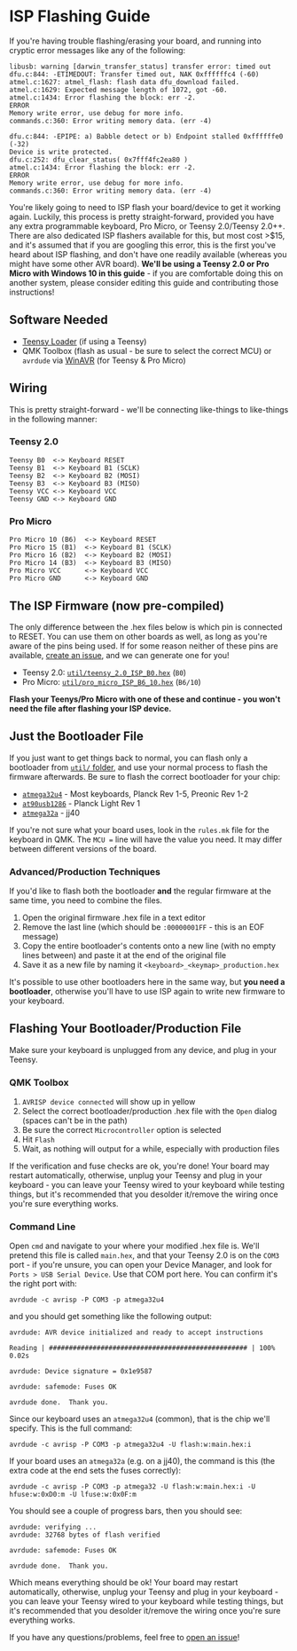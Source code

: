 # ISP Flashing Guide

If you're having trouble flashing/erasing your board, and running into cryptic error messages like any of the following:

```text
libusb: warning [darwin_transfer_status] transfer error: timed out
dfu.c:844: -ETIMEDOUT: Transfer timed out, NAK 0xffffffc4 (-60)
atmel.c:1627: atmel_flash: flash data dfu_download failed.
atmel.c:1629: Expected message length of 1072, got -60.
atmel.c:1434: Error flashing the block: err -2.
ERROR
Memory write error, use debug for more info.
commands.c:360: Error writing memory data. (err -4)

dfu.c:844: -EPIPE: a) Babble detect or b) Endpoint stalled 0xffffffe0 (-32)
Device is write protected.
dfu.c:252: dfu_clear_status( 0x7fff4fc2ea80 )
atmel.c:1434: Error flashing the block: err -2.
ERROR
Memory write error, use debug for more info.
commands.c:360: Error writing memory data. (err -4)
```

You're likely going to need to ISP flash your board/device to get it working again. Luckily, this process is pretty straight-forward, provided you have any extra programmable keyboard, Pro Micro, or Teensy 2.0/Teensy 2.0++. There are also dedicated ISP flashers available for this, but most cost &gt;$15, and it's assumed that if you are googling this error, this is the first you've heard about ISP flashing, and don't have one readily available \(whereas you might have some other AVR board\). **We'll be using a Teensy 2.0 or Pro Micro with Windows 10 in this guide** - if you are comfortable doing this on another system, please consider editing this guide and contributing those instructions!

## Software Needed

* [Teensy Loader](https://www.pjrc.com/teensy/loader.html) \(if using a Teensy\)
* QMK Toolbox \(flash as usual - be sure to select the correct MCU\) or `avrdude` via [WinAVR](http://www.ladyada.net/learn/avr/setup-win.html) \(for Teensy & Pro Micro\)

## Wiring

This is pretty straight-forward - we'll be connecting like-things to like-things in the following manner:

### Teensy 2.0

```text
Teensy B0  <-> Keyboard RESET
Teensy B1  <-> Keyboard B1 (SCLK)
Teensy B2  <-> Keyboard B2 (MOSI)
Teensy B3  <-> Keyboard B3 (MISO)
Teensy VCC <-> Keyboard VCC
Teensy GND <-> Keyboard GND
```

### Pro Micro

```text
Pro Micro 10 (B6)  <-> Keyboard RESET
Pro Micro 15 (B1)  <-> Keyboard B1 (SCLK)
Pro Micro 16 (B2)  <-> Keyboard B2 (MOSI)
Pro Micro 14 (B3)  <-> Keyboard B3 (MISO)
Pro Micro VCC      <-> Keyboard VCC
Pro Micro GND      <-> Keyboard GND
```

## The ISP Firmware \(now pre-compiled\)

The only difference between the .hex files below is which pin is connected to RESET. You can use them on other boards as well, as long as you're aware of the pins being used. If for some reason neither of these pins are available, [create an issue](https://github.com/qmk/qmk_firmware/issues/new), and we can generate one for you!

* Teensy 2.0: [`util/teensy_2.0_ISP_B0.hex`](https://github.com/qmk/qmk_firmware/blob/master/util/teensy_2.0_ISP_B0.hex) \(`B0`\)
* Pro Micro: [`util/pro_micro_ISP_B6_10.hex`](https://github.com/qmk/qmk_firmware/blob/master/util/pro_micro_ISP_B6_10.hex) \(`B6/10`\)

**Flash your Teenys/Pro Micro with one of these and continue - you won't need the file after flashing your ISP device.**

## Just the Bootloader File

If you just want to get things back to normal, you can flash only a bootloader from [`util/` folder](https://github.com/qmk/qmk_firmware/tree/master/util), and use your normal process to flash the firmware afterwards. Be sure to flash the correct bootloader for your chip:

* [`atmega32u4`](https://github.com/qmk/qmk_firmware/blob/master/util/bootloader_atmega32u4_1_0_0.hex) - Most keyboards, Planck Rev 1-5, Preonic Rev 1-2
* [`at90usb1286`](https://github.com/qmk/qmk_firmware/blob/master/util/bootloader_at90usb128x_1_0_1.hex) - Planck Light Rev 1
* [`atmega32a`](https://github.com/qmk/qmk_firmware/blob/master/util/bootloader_atmega32a_1_0_0.hex) - jj40

If you're not sure what your board uses, look in the `rules.mk` file for the keyboard in QMK. The `MCU =` line will have the value you need. It may differ between different versions of the board.

### Advanced/Production Techniques

If you'd like to flash both the bootloader **and** the regular firmware at the same time, you need to combine the files.

1. Open the original firmware .hex file in a text editor
2. Remove the last line \(which should be `:00000001FF` - this is an EOF message\)
3. Copy the entire bootloader's contents onto a new line \(with no empty lines between\) and paste it at the end of the original file
4. Save it as a new file by naming it `<keyboard>_<keymap>_production.hex`

It's possible to use other bootloaders here in the same way, but **you need a bootloader**, otherwise you'll have to use ISP again to write new firmware to your keyboard.

## Flashing Your Bootloader/Production File

Make sure your keyboard is unplugged from any device, and plug in your Teensy.

### QMK Toolbox

1. `AVRISP device connected` will show up in yellow
2. Select the correct bootloader/production .hex file with the `Open` dialog \(spaces can't be in the path\)
3. Be sure the correct `Microcontroller` option is selected
4. Hit `Flash`
5. Wait, as nothing will output for a while, especially with production files

If the verification and fuse checks are ok, you're done! Your board may restart automatically, otherwise, unplug your Teensy and plug in your keyboard - you can leave your Teensy wired to your keyboard while testing things, but it's recommended that you desolder it/remove the wiring once you're sure everything works.

### Command Line

Open `cmd` and navigate to your where your modified .hex file is. We'll pretend this file is called `main.hex`, and that your Teensy 2.0 is on the `COM3` port - if you're unsure, you can open your Device Manager, and look for `Ports > USB Serial Device`. Use that COM port here. You can confirm it's the right port with:

```text
avrdude -c avrisp -P COM3 -p atmega32u4
```

and you should get something like the following output:

```text
avrdude: AVR device initialized and ready to accept instructions

Reading | ################################################## | 100% 0.02s

avrdude: Device signature = 0x1e9587

avrdude: safemode: Fuses OK

avrdude done.  Thank you.
```

Since our keyboard uses an `atmega32u4` \(common\), that is the chip we'll specify. This is the full command:

```text
avrdude -c avrisp -P COM3 -p atmega32u4 -U flash:w:main.hex:i
```

If your board uses an `atmega32a` \(e.g. on a jj40\), the command is this \(the extra code at the end sets the fuses correctly\):

```text
avrdude -c avrisp -P COM3 -p atmega32 -U flash:w:main.hex:i -U hfuse:w:0xD0:m -U lfuse:w:0x0F:m
```

You should see a couple of progress bars, then you should see:

```text
avrdude: verifying ...
avrdude: 32768 bytes of flash verified

avrdude: safemode: Fuses OK

avrdude done.  Thank you.
```

Which means everything should be ok! Your board may restart automatically, otherwise, unplug your Teensy and plug in your keyboard - you can leave your Teensy wired to your keyboard while testing things, but it's recommended that you desolder it/remove the wiring once you're sure everything works.

If you have any questions/problems, feel free to [open an issue](https://github.com/qmk/qmk_firmware/issues/new)!

